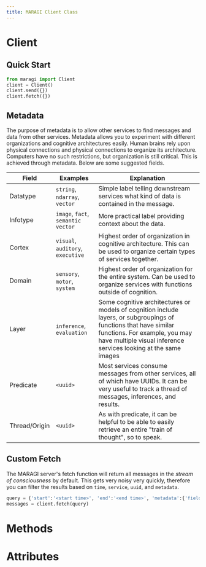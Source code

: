 ```yaml
---
title: MARAGI Client Class
---
```


# Client

## Quick Start
```python
from maragi import Client
client = Client()
client.send({})
client.fetch({})
```

## Metadata

The purpose of metadata is to allow other services to find messages and data from other services. Metadata allows you to experiment with different organizations and cognitive architectures easily. 
Human brains rely upon physical connections and physical connections to organize its architecture. Computers have no such restrictions, but organization is still critical. This is achieved through metadata. 
Below are some suggested fields. 

| Field | Examples | Explanation |
|---|---|---|
| Datatype | `string`, `ndarray`, `vector` | Simple label telling downstream services what kind of data is contained in the message. |
| Infotype | `image`, `fact`, `semantic vector` | More practical label providing context about the data. |
| Cortex | `visual`, `auditory`, `executive` | Highest order of organization in cognitive architecture. This can be used to organize certain types of services together. | 
| Domain | `sensory`, `motor`, `system` | Highest order of organization for the entire system. Can be used to organize services with functions outside of cognition. |
| Layer | `inference`, `evaluation` | Some cognitive architectures or models of cognition include layers, or subgroupings of functions that have similar functions. For example, you may have multiple visual inference services looking at the same images |
| Predicate | `<uuid>` | Most services consume messages from other services, all of which have UUIDs. It can be very useful to track a thread of messages, inferences, and results. |
| Thread/Origin | `<uuid>` | As with predicate, it can be helpful to be able to easily retrieve an entire "train of thought", so to speak. |

## Custom Fetch

The MARAGI server's fetch function will return all messages in the *stream of consciousness* by default. This gets very noisy very quickly, therefore you can filter the results based on `time`, `service`, `uuid`, and `metadata`.

```python
query = {'start':'<start time>', 'end':'<end time>', 'metadata':{'field':'to match'}}
messages = client.fetch(query)
```

# Methods

# Attributes
